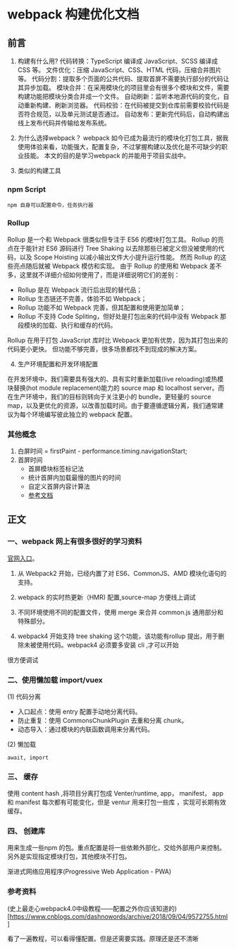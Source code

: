 # webpack 构建优化文档 
## 前言
1. 构建有什么用?
代码转换：TypeScript 编译成 JavaScript、SCSS 编译成 CSS 等。
文件优化：压缩 JavaScript、CSS、HTML 代码，压缩合并图片等。
代码分割：提取多个页面的公共代码、提取首屏不需要执行部分的代码让其异步加载。
模块合并：在采用模块化的项目里会有很多个模块和文件，需要构建功能把模块分类合并成一个文件。
自动刷新：监听本地源代码的变化，自动重新构建、刷新浏览器。
代码校验：在代码被提交到仓库前需要校验代码是否符合规范，以及单元测试是否通过。
自动发布：更新完代码后，自动构建出线上发布代码并传输给发布系统。
2. 为什么选择webpack？
webpack 如今已成为最流行的模块化打包工具，据我使用体验来看，功能强大，配置复杂，不过掌握构建以及优化是不可缺少的职业技能。
本文的目的是学习webpack 的并能用于项目实战中。

3. 类似的构建工具
###  npm Script    
    npm 自身可以配置命令，任务执行器

###  Rollup
Rollup 是一个和 Webpack 很类似但专注于 ES6 的模块打包工具。 Rollup 的亮点在于能针对 ES6 源码进行 Tree Shaking 以去除那些已被定义但没被使用的代码，以及 Scope Hoisting 以减小输出文件大小提升运行性能。 然而 Rollup 的这些亮点随后就被 Webpack 模仿和实现。 由于 Rollup 的使用和 Webpack 差不多，这里就不详细介绍如何使用了，而是详细说明它们的差别：

* Rollup 是在 Webpack 流行后出现的替代品；
* Rollup 生态链还不完善，体验不如 Webpack；
* Rollup 功能不如 Webpack 完善，但其配置和使用更加简单；
* Rollup 不支持 Code Spliting，但好处是打包出来的代码中没有 Webpack 那段模块的加载、执行和缓存的代码。

Rollup 在用于打包 JavaScript 库时比 Webpack 更加有优势，因为其打包出来的代码更小更快。 但功能不够完善，很多场景都找不到现成的解决方案。

4. 生产环境配置和开发环境配置

在开发环境中，我们需要具有强大的、具有实时重新加载(live reloading)或热模块替换(hot module replacement)能力的 source map 和 localhost server。而在生产环境中，我们的目标则转向于关注更小的 bundle，更轻量的 source map，以及更优化的资源，以改善加载时间。由于要遵循逻辑分离，我们通常建议为每个环境编写彼此独立的 webpack 配置。

### 其他概念
1. 白屏时间 = firstPaint - performance.timing.navigationStart; 
2. 首屏时间
    * 首屏模块标签标记法
    * 统计首屏内加载最慢的图片的时间
    * 自定义首屏内容计算法
    * [参考文档](http://www.bubuko.com/infodetail-2265464.html)
## 正文

### 一、webpack 网上有很多很好的学习资料
[官网入口](https://www.webpackjs.com/guides/code-splitting/#%E5%85%A5%E5%8F%A3%E8%B5%B7%E7%82%B9-entry-points-)。


1. 从 Webpack2 开始，已经内置了对 ES6、CommonJS、AMD 模块化语句的支持。

2. webpack 的实时热更新（HMR) 配置,source-map 方便线上调试

3. 不同环境使用不同的配置文件，使用 merge 来合并 common.js 通用部分和特殊部分。

4. webpack4 开始支持 tree shaking 这个功能，该功能有rollup 提出，用于删除未被使用代码。webpack4 必须要多安装 cli ,才可以开始

很方便调试

### 二、使用懒加载 import/vuex

(1) 代码分离
* 入口起点：使用 entry 配置手动地分离代码。
* 防止重复：使用 CommonsChunkPlugin 去重和分离 chunk。
* 动态导入：通过模块的内联函数调用来分离代码。

(2) 懒加载

    await, import 

### 三、 缓存

使用 content hash ,将项目分离打包成 Venter/runtime, app， manifest， app 和 manifest 每次都有可能变化，但是 ventur 用来打包一些库 ，实现可长期有效缓存。


###  四、 创建库

用来生成一些npm 的包。重点配置是将一些依赖外部化，交给外部用户来控制。另外是实现指定模块打包，其他模块不打包。

渐进式网络应用程序(Progressive Web Application - PWA)



### 参考资料

(史上最走心webpack4.0中级教程——配置之外你应该知道的)[https://www.cnblogs.com/dashnowords/archive/2018/09/04/9572755.html]


看了一遍教程，可以看得懂配置。但是还需要实践。原理还是还不清晰


